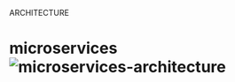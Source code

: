 ARCHITECTURE
# microservices![microservices-architecture](https://user-images.githubusercontent.com/69812257/188005683-db2bffcc-2280-4f8a-9644-a89869dd9dfe.png)
